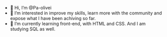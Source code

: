- 👋 Hi, I’m @Pa-olivei
- 👀 I’m interested in improve my skills, learn more with the community and expose what I have been achiving so far. 
- 🌱 I’m currently learning front-end, with HTML and CSS. And I am studying SQL as well.

<!---
Pa-olivei/Pa-olivei is a ✨ special ✨ repository because its `README.md` (this file) appears on your GitHub profile.
You can click the Preview link to take a look at your changes.
--->
